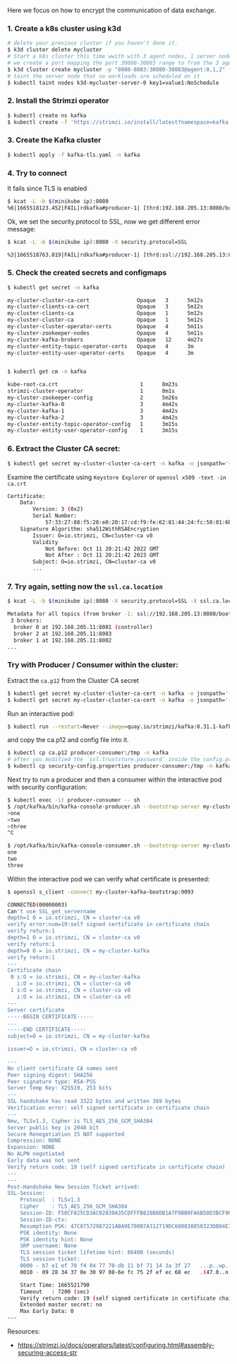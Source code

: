 Here we focus on how to encrypt the communication of data exchange.

### 1. Create a k8s cluster using k3d

```bash
# delete your previous cluster if you haven't done it.
$ k3d cluster delete mycluster
# Start a k8s cluster this time wwith with 3 agent nodes, 1 server node (control-plane), 
# we create a port mapping the port 30080-30083 range to from the 3 agent nodes to 8080-8083 on the host 
$ k3d cluster create mycluster -p "8080-8083:30080-30083@agent:0,1,2" --agents 3
# taint the server node that no workloads are scheduled on it
$ kubectl taint nodes k3d-mycluster-server-0 key1=value1:NoSchedule
```

### 2. Install the Strimzi operator

```bash
$ kubectl create ns kafka
$ kubectl create -f 'https://strimzi.io/install/latest?namespace=kafka' -n kafka
```


### 3. Create the Kafka cluster

```bash
$ kubectl apply -f kafka-tls.yaml -n kafka
```

### 4. Try to connect

It fails since TLS is enabled

```bash
$ kcat -L -b $(minikube ip):8080
%6|1665518123.452|FAIL|rdkafka#producer-1| [thrd:192.168.205.13:8080/bootstrap]: 192.168.205.13:8080/bootstrap: Disconnected while requesting ApiVersion: might be caused by incorrect security.protocol configuration (connecting to a SSL listener?) or broker version is < 0.10 (see api.version.request) (after 5ms in state APIVERSION_QUERY)
```

Ok, we set the security.protocol to SSL, now we get different error message:

```bash
$ kcat -L -b $(minikube ip):8080 -X security.protocol=SSL

%3|1665518763.819|FAIL|rdkafka#producer-1| [thrd:ssl://192.168.205.13:8080/bootstrap]: ssl://192.168.205.13:8080/bootstrap: SSL handshake failed: error:1416F086:SSL routines:tls_process_server_certificate:certificate verify failed: broker certificate could not be verified, verify that ssl.ca.location is correctly configured or root CA certificates are installed (brew install openssl) (after 8ms in state SSL_HANDSHAKE)
```

### 5. Check the created secrets and configmaps

```bash
$ kubectl get secret -n kafka

my-cluster-cluster-ca-cert               Opaque   3      5m12s
my-cluster-clients-ca-cert               Opaque   3      5m12s
my-cluster-clients-ca                    Opaque   1      5m12s
my-cluster-cluster-ca                    Opaque   1      5m12s
my-cluster-cluster-operator-certs        Opaque   4      5m11s
my-cluster-zookeeper-nodes               Opaque   4      5m11s
my-cluster-kafka-brokers                 Opaque   12     4m27s
my-cluster-entity-topic-operator-certs   Opaque   4      3m
my-cluster-entity-user-operator-certs    Opaque   4      3m


$ kubectl get cm -n kafka

kube-root-ca.crt                          1      8m23s
strimzi-cluster-operator                  1      8m1s
my-cluster-zookeeper-config               2      5m26s
my-cluster-kafka-0                        3      4m42s
my-cluster-kafka-1                        3      4m42s
my-cluster-kafka-2                        3      4m42s
my-cluster-entity-topic-operator-config   1      3m15s
my-cluster-entity-user-operator-config    1      3m15s
```

### 6. Extract the Cluster CA secret:

```bash
$ kubectl get secret my-cluster-cluster-ca-cert -n kafka -o jsonpath='{.data.ca\.crt}' | base64 -d > ca.crt
```

Examine the certificate using `Keystore Explorer` or `openssl x509 -text -in ca.crt`

```bash
Certificate:
    Data:
        Version: 3 (0x2)
        Serial Number:
            57:33:27:88:f5:28:e0:20:17:cd:f9:fe:62:81:44:24:fc:50:01:6b
    Signature Algorithm: sha512WithRSAEncryption
        Issuer: O=io.strimzi, CN=cluster-ca v0
        Validity
            Not Before: Oct 11 20:21:42 2022 GMT
            Not After : Oct 11 20:21:42 2023 GMT
        Subject: O=io.strimzi, CN=cluster-ca v0
        ...
```

### 7. Try again, setting now the `ssl.ca.location`

```bash
$ kcat -L -b $(minikube ip):8080 -X security.protocol=SSL -X ssl.ca.location=ca.crt

Metadata for all topics (from broker -1: ssl://192.168.205.13:8080/bootstrap):
 3 brokers:
  broker 0 at 192.168.205.11:8081 (controller)
  broker 2 at 192.168.205.11:8083
  broker 1 at 192.168.205.11:8082
...  
```

### Try with Producer / Consumer within the cluster:

Extract the `ca.p12` from the Cluster CA secret

```bash
$ kubectl get secret my-cluster-cluster-ca-cert -n kafka -o jsonpath='{.data.ca\.p12}' | base64 -d > ca.p12
$ kubectl get secret my-cluster-cluster-ca-cert -n kafka -o jsonpath='{.data.ca\.password}' | base64 -d > ca.password
```

Run an interactive pod:

```bash
$ kubectl run --restart=Never --image=quay.io/strimzi/kafka:0.31.1-kafka-3.2.3 producer-consumer -n kafka -- /bin/sh -c "sleep 3600"
```

and copy the ca.p12 and config file into it.

```bash
$ kubectl cp ca.p12 producer-consumer:/tmp -n kafka
# after you modified the `ssl.truststore.password` inside the config.properties
$ kubectl cp security-config.properties producer-consumer:/tmp -n kafka
```

Next try to run a producer and then a consumer within the interactive pod with security configuration:

```bash
$ kubectl exec -it producer-consumer -- sh
$ /opt/kafka/bin/kafka-console-producer.sh --bootstrap-server my-cluster-kafka-bootstrap:9093 --topic my-topic --producer.config=/tmp/security-config.properties
>one
>two
>three
^C

$ /opt/kafka/bin/kafka-console-consumer.sh --bootstrap-server my-cluster-kafka-bootstrap:9093 --topic my-topic --from-beginning --consumer.config=/tmp/security-config.properties
one
two
three
```

Within the interactive pod we can verify what certificate is presented:

```bash
$ openssl s_client -connect my-cluster-kafka-bootstrap:9093

CONNECTED(00000003)
Can't use SSL_get_servername
depth=1 O = io.strimzi, CN = cluster-ca v0
verify error:num=19:self signed certificate in certificate chain
verify return:1
depth=1 O = io.strimzi, CN = cluster-ca v0
verify return:1
depth=0 O = io.strimzi, CN = my-cluster-kafka
verify return:1
---
Certificate chain
 0 s:O = io.strimzi, CN = my-cluster-kafka
   i:O = io.strimzi, CN = cluster-ca v0
 1 s:O = io.strimzi, CN = cluster-ca v0
   i:O = io.strimzi, CN = cluster-ca v0
---
Server certificate
-----BEGIN CERTIFICATE-----
...
-----END CERTIFICATE-----
subject=O = io.strimzi, CN = my-cluster-kafka

issuer=O = io.strimzi, CN = cluster-ca v0

---
No client certificate CA names sent
Peer signing digest: SHA256
Peer signature type: RSA-PSS
Server Temp Key: X25519, 253 bits
---
SSL handshake has read 3322 bytes and written 369 bytes
Verification error: self signed certificate in certificate chain
---
New, TLSv1.3, Cipher is TLS_AES_256_GCM_SHA384
Server public key is 2048 bit
Secure Renegotiation IS NOT supported
Compression: NONE
Expansion: NONE
No ALPN negotiated
Early data was not sent
Verify return code: 19 (self signed certificate in certificate chain)
---
---
Post-Handshake New Session Ticket arrived:
SSL-Session:
    Protocol  : TLSv1.3
    Cipher    : TLS_AES_256_GCM_SHA384
    Session-ID: F50CF825CD3AC02030A35CDFFFB828B6DB1A7F9BB9FA6B50D3BCF90C29373A64
    Session-ID-ctx:
    Resumption PSK: 47C87572987221ABA9E708B7A312719DC680838058323DB04E737094A6BCF1D6B75F9757E6FD32DDFF3189D188DBD7E4
    PSK identity: None
    PSK identity hint: None
    SRP username: None
    TLS session ticket lifetime hint: 86400 (seconds)
    TLS session ticket:
    0000 - b7 e1 ef 70 f4 04 77 70-db 11 bf 71 14 3a 3f 27   ...p..wp...q.:?'
    0010 - 09 28 34 37 0e 30 97 08-6e fc 75 2f ef ec 68 ec   .(47.0..n.u/..h.

    Start Time: 1665521790
    Timeout   : 7200 (sec)
    Verify return code: 19 (self signed certificate in certificate chain)
    Extended master secret: no
    Max Early Data: 0
---
```

Resources:
- https://strimzi.io/docs/operators/latest/configuring.html#assembly-securing-access-str